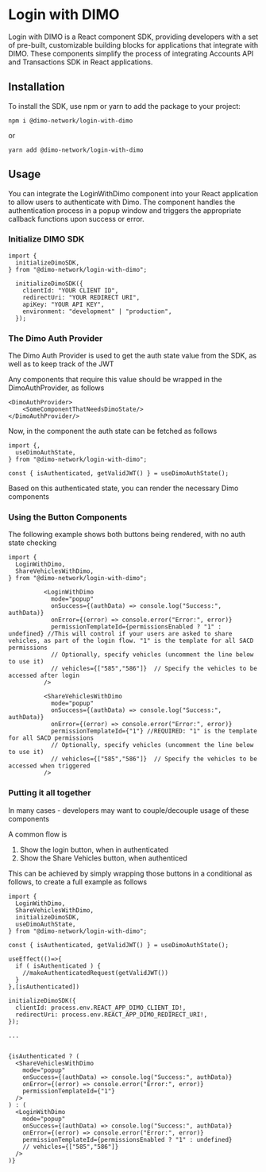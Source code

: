# Login with DIMO

Login with DIMO is a React component SDK, providing developers with a set of pre-built, customizable building blocks for applications that integrate with DIMO. These components simplify the process of integrating Accounts API and Transactions SDK in React applications.

## Installation
To install the SDK, use npm or yarn to add the package to your project:

```
npm i @dimo-network/login-with-dimo
```

or

```
yarn add @dimo-network/login-with-dimo
```

## Usage
You can integrate the LoginWithDimo component into your React application to allow users to authenticate with Dimo. The component handles the authentication process in a popup window and triggers the appropriate callback functions upon success or error.

### Initialize DIMO SDK

```
import {
  initializeDimoSDK,
} from "@dimo-network/login-with-dimo";

  initializeDimoSDK({
    clientId: "YOUR CLIENT ID",
    redirectUri: "YOUR REDIRECT URI",
    apiKey: "YOUR API KEY",
    environment: "development" | "production", 
  });
```

### The Dimo Auth Provider

The Dimo Auth Provider is used to get the auth state value from the SDK, as well as to keep track of the JWT

Any components that require this value should be wrapped in the DimoAuthProvider, as follows

```
<DimoAuthProvider>
    <SomeComponentThatNeedsDimoState/>
</DimoAuthProvider/>
```

Now, in the component the auth state can be fetched as follows

```
import {,
  useDimoAuthState,
} from "@dimo-network/login-with-dimo";

const { isAuthenticated, getValidJWT() } = useDimoAuthState();
```

Based on this authenticated state, you can render the necessary Dimo components

### Using the Button Components

The following example shows both buttons being rendered, with no auth state checking
```
import {
  LoginWithDimo,
  ShareVehiclesWithDimo,
} from "@dimo-network/login-with-dimo";

          <LoginWithDimo
            mode="popup"
            onSuccess={(authData) => console.log("Success:", authData)}
            onError={(error) => console.error("Error:", error)}
            permissionTemplateId={permissionsEnabled ? "1" : undefined} //This will control if your users are asked to share vehicles, as part of the login flow. "1" is the template for all SACD permissions
            // Optionally, specify vehicles (uncomment the line below to use it)
            // vehicles={["585","586"]}  // Specify the vehicles to be accessed after login            
          />

          <ShareVehiclesWithDimo
            mode="popup"
            onSuccess={(authData) => console.log("Success:", authData)}
            onError={(error) => console.error("Error:", error)}
            permissionTemplateId={"1"} //REQUIRED: "1" is the template for all SACD permissions
            // Optionally, specify vehicles (uncomment the line below to use it)
            // vehicles={["585","586"]}  // Specify the vehicles to be accessed when triggered   
          />          
```

### Putting it all together

In many cases - developers may want to couple/decouple usage of these components

A common flow is
1. Show the login button, when in authenticated
2. Show the Share Vehicles button, when authenticed

This can be achieved by simply wrapping those buttons in a conditional as follows, to create a full example as follows

```
import {
  LoginWithDimo,
  ShareVehiclesWithDimo,
  initializeDimoSDK,
  useDimoAuthState,
} from "@dimo-network/login-with-dimo";

const { isAuthenticated, getValidJWT() } = useDimoAuthState();

useEffect(()=>{
  if ( isAuthenticated ) {
    //makeAuthenticatedRequest(getValidJWT())
  }
},[isAuthenticated])

initializeDimoSDK({
  clientId: process.env.REACT_APP_DIMO_CLIENT_ID!,
  redirectUri: process.env.REACT_APP_DIMO_REDIRECT_URI!,
});

...


{isAuthenticated ? (
  <ShareVehiclesWithDimo
    mode="popup"
    onSuccess={(authData) => console.log("Success:", authData)}
    onError={(error) => console.error("Error:", error)}
    permissionTemplateId={"1"}
  />
) : (
  <LoginWithDimo
    mode="popup"
    onSuccess={(authData) => console.log("Success:", authData)}
    onError={(error) => console.error("Error:", error)}
    permissionTemplateId={permissionsEnabled ? "1" : undefined}
    // vehicles={["585","586"]}
  />
)}
```